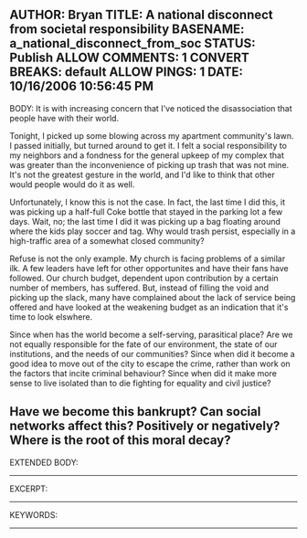 AUTHOR: Bryan
TITLE: A national disconnect from societal responsibility
BASENAME: a_national_disconnect_from_soc
STATUS: Publish
ALLOW COMMENTS: 1
CONVERT BREAKS: __default__
ALLOW PINGS: 1
DATE: 10/16/2006 10:56:45 PM
-----
BODY:
It is with increasing concern that I've noticed the disassociation that people have with their world. 

Tonight, I picked up some blowing across my apartment community's lawn. I passed initially, but turned around to get it. I felt a social responsibility to my neighbors and a fondness for the general upkeep of my complex that was greater than the inconvenience of picking up trash that was not mine. It's not the greatest gesture in the world, and I'd like to think that other would people would do it as well.

Unfortunately, I know this is not the case. In fact, the last time I did this, it was picking up a half-full Coke bottle that stayed in the parking lot a few days. Wait, no; the last time I did it was picking up a bag floating around where the kids play soccer and tag. Why would trash persist, especially in a high-traffic area of a somewhat closed community?

Refuse is not the only example. My church is facing problems of a similar ilk. A few leaders have left for other opportunites and have their fans have followed. Our church budget, dependent upon contribution by a certain number of members, has suffered. But, instead of filling the void and picking up the slack, many have complained about the lack of service being offered and have looked at the weakening budget as an indication that it's time to look elswhere.

Since when has the world become a self-serving, parasitical place? Are we not equally responsible for the fate of our environment, the state of our institutions, and the needs of our communities? Since when did it become a good idea to move out of the city to escape the crime, rather than work on the factors that incite criminal behaviour? Since when did it make more sense to live isolated than to die fighting for equality and civil justice? 

Have we become this bankrupt? Can social networks affect this? Positively or negatively? Where is the root of this moral decay?
-----
EXTENDED BODY:

-----
EXCERPT:

-----
KEYWORDS:

-----


